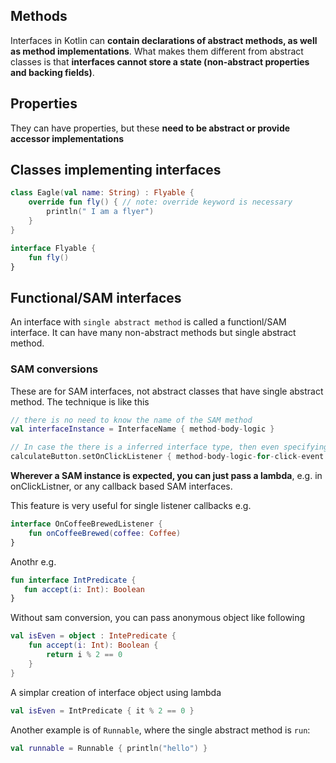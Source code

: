 

## Methods

Interfaces in Kotlin can **contain declarations of abstract methods, as well as method implementations**. What makes them different from abstract classes is that **interfaces cannot store a state (non-abstract properties and backing fields)**. 

## Properties

They can have properties, but these **need to be abstract or provide accessor implementations**

## Classes implementing interfaces

```kotlin
class Eagle(val name: String) : Flyable {   
    override fun fly() { // note: override keyword is necessary
        println(" I am a flyer")
    }
}

interface Flyable {
    fun fly()
}
```

## Functional/SAM interfaces

An interface with `single abstract method` is called a functionl/SAM interface.
It can have many non-abstract methods but single abstract method.

### SAM conversions

These are for SAM interfaces, not abstract classes that have single abstract method.
The technique is like this
```kotlin
// there is no need to know the name of the SAM method
val interfaceInstance = InterfaceName { method-body-logic }

// In case the there is a inferred interface type, then even specifying the interfaceName is not needed
calculateButton.setOnClickListener { method-body-logic-for-click-event } // just passing lambda is enough, the expected View.OnClickListener is a Single Abstract Method Interface
```

**Wherever a SAM instance is expected, you can just pass a lambda**, e.g. in onClickListner, or any callback based SAM interfaces.

This feature is very useful for single listener callbacks e.g.
```kotlin
interface OnCoffeeBrewedListener {
    fun onCoffeeBrewed(coffee: Coffee)
}
```
Anothr e.g.
```kotlin
fun interface IntPredicate {
   fun accept(i: Int): Boolean
}
```

Without sam conversion, you can pass anonymous object like following
```kotlin
val isEven = object : IntePredicate {
    fun accept(i: Int): Boolean {
        return i % 2 == 0
    }
}
```

A simplar creation of interface object using lambda
```kotlin
val isEven = IntPredicate { it % 2 == 0 }
```

Another example is of `Runnable`, where the single abstract method is `run`:
```kotlin
val runnable = Runnable { println("hello") }
```
